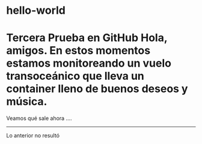 # hello-world
Tercera Prueba en GitHub
Hola, amigos. 
En estos momentos estamos monitoreando un vuelo transoceánico que lleva un container lleno de buenos deseos y música.
=============
Veamos qué sale ahora ....
*************
Lo anterior no resultó
